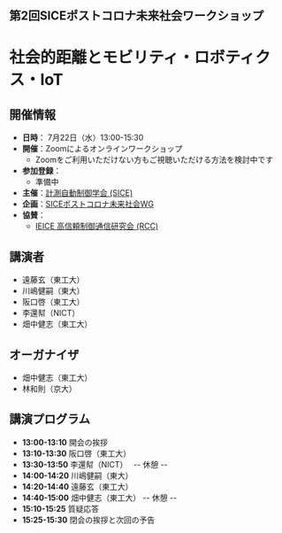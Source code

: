 ## 第2回SICEポストコロナ未来社会ワークショップ
# 社会的距離とモビリティ・ロボティクス・IoT

## 開催情報
- **日時**： 7月22日（水）13:00-15:30
- **開催**：Zoomによるオンラインワークショップ
  - Zoomをご利用いただけない方もご視聴いただける方法を検討中です
- **参加登録**：
  - 準備中
- **主催**：[計測自動制御学会 (SICE)](https://www.sice.jp)
- **企画**：[SICEポストコロナ未来社会WG](https://postcorona-sice.github.io/index_jp.html)
- **協賛**：
  - [IEICE 高信頼制御通信研究会 (RCC)](https://www.ieice.org/~rcc/index.php)

## 講演者
- 遠藤玄（東工大）　
- 川嶋健嗣（東大）　
- 阪口啓（東工大）　
- 李還幇（NICT）　　　　　
- 畑中健志（東工大）
## オーガナイザ
- 畑中健志（東工大）
- 林和則（京大）

## 講演プログラム
- **13:00-13:10** 開会の挨拶
- **13:10-13:30** 阪口啓（東工大）
- **13:30-13:50** 李還幇（NICT）　
-- 休憩 --
- **14:00-14:20** 川嶋健嗣（東大）
- **14:20-14:40** 遠藤玄（東工大）　
- **14:40-15:00** 畑中健志（東工大）
-- 休憩 --
- **15:10-15:25** 質疑応答
- **15:25-15:30** 閉会の挨拶と次回の予告
